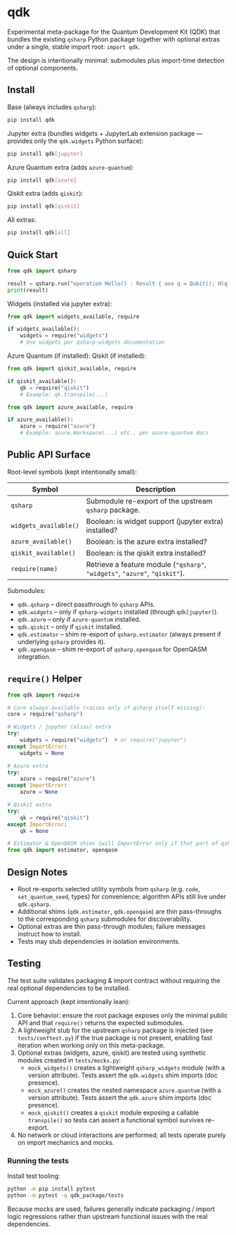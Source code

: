 # qdk

Experimental meta-package for the Quantum Development Kit (QDK) that bundles the existing
`qsharp` Python package together with optional extras under a single, stable import root: `import qdk`.

The design is intentionally minimal: submodules plus import-time detection of optional components.

## Install

Base (always includes `qsharp`):

```bash
pip install qdk
```

Jupyter extra (bundles widgets + JupyterLab extension package — provides only the `qdk.widgets` Python surface):

```bash
pip install qdk[jupyter]
```

Azure Quantum extra (adds `azure-quantum`):

```bash
pip install qdk[azure]
```

Qiskit extra (adds `qiskit`):

```bash
pip install qdk[qiskit]
```

All extras:

```bash
pip install qdk[all]
```

## Quick Start

```python
from qdk import qsharp

result = qsharp.run("operation Hello() : Result { use q = Qubit(); H(q); return M(q); }")
print(result)
```

Widgets (installed via jupyter extra):

```python
from qdk import widgets_available, require

if widgets_available():
    widgets = require("widgets")
    # Use widgets per qsharp-widgets documentation
```

Azure Quantum (if installed):
Qiskit (if installed):

```python
from qdk import qiskit_available, require

if qiskit_available():
    qk = require("qiskit")
    # Example: qk.transpile(...)
```

```python
from qdk import azure_available, require

if azure_available():
    azure = require("azure")
    # Example: azure.Workspace(...) etc., per azure-quantum docs
```

## Public API Surface

Root-level symbols (kept intentionally small):

| Symbol                | Description                                                                 |
| --------------------- | --------------------------------------------------------------------------- |
| `qsharp`              | Submodule re-export of the upstream `qsharp` package.                       |
| `widgets_available()` | Boolean: is widget support (jupyter extra) installed?                       |
| `azure_available()`   | Boolean: is the azure extra installed?                                      |
| `qiskit_available()`  | Boolean: is the qiskit extra installed?                                     |
| `require(name)`       | Retrieve a feature module (`"qsharp"`, `"widgets"`, `"azure"`, `"qiskit"`). |

Submodules:

- `qdk.qsharp` – direct passthrough to `qsharp` APIs.
- `qdk.widgets` – only if `qsharp-widgets` installed (through `qdk[jupyter]`).
- `qdk.azure` – only if `azure-quantum` installed.
- `qdk.qiskit` – only if `qiskit` installed.
- `qdk.estimator` – shim re-export of `qsharp.estimator` (always present if underlying `qsharp` provides it).
- `qdk.openqasm` – shim re-export of `qsharp.openqasm` for OpenQASM integration.

## `require()` Helper

```python
from qdk import require

# Core always available (raises only if qsharp itself missing):
core = require("qsharp")

# Widgets / jupyter (alias) extra
try:
    widgets = require("widgets")  # or require("jupyter")
except ImportError:
    widgets = None

# Azure extra
try:
    azure = require("azure")
except ImportError:
    azure = None

# Qiskit extra
try:
    qk = require("qiskit")
except ImportError:
    qk = None

# Estimator & OpenQASM shims (will ImportError only if that part of qsharp missing)
from qdk import estimator, openqasm
```

## Design Notes

- Root re-exports selected utility symbols from `qsharp` (e.g. `code`, `set_quantum_seed`, types) for convenience; algorithm APIs still live under `qdk.qsharp`.
- Additional shims (`qdk.estimator`, `qdk.openqasm`) are thin pass-throughs to the corresponding `qsharp` submodules for discoverability.
- Optional extras are thin pass-through modules; failure messages instruct how to install.
- Tests may stub dependencies in isolation environments.

## Testing

The test suite validates packaging & import contract without requiring the real
optional dependencies to be installed.

Current approach (kept intentionally lean):

1. Core behavior: ensure the root package exposes only the minimal public API and that
   `require()` returns the expected submodules.
2. A lightweight stub for the upstream `qsharp` package is injected (see `tests/conftest.py`)
   if the true package is not present, enabling fast iteration when working only on this meta-package.
3. Optional extras (widgets, azure, qiskit) are tested using synthetic modules created in `tests/mocks.py`:
   - `mock_widgets()` creates a lightweight `qsharp_widgets` module (with a version attribute). Tests assert the `qdk.widgets` shim imports (doc presence).
   - `mock_azure()` creates the nested namespace `azure.quantum` (with a version attribute). Tests assert the `qdk.azure` shim imports (doc presence).
   - `mock_qiskit()` creates a `qiskit` module exposing a callable `transpile()` so tests can assert a functional symbol survives re-export.
4. No network or cloud interactions are performed; all tests operate purely on import mechanics and mocks.

### Running the tests

Install test tooling:

```bash
python -m pip install pytest
python -m pytest -q qdk_package/tests
```

Because mocks are used, failures generally indicate packaging / import logic regressions
rather than upstream functional issues with the real dependencies.
